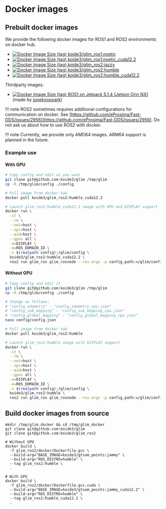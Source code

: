 # Docker images

## Prebuilt docker images

We provide the following docker images for ROS1 and ROS2 environments on docker hub.

- [![Docker Image Size (tag)](https://img.shields.io/docker/image-size/koide3/glim_ros1/noetic) koide3/glim_ros1:noetic](https://hub.docker.com/repository/docker/koide3/glim_ros1/tags)
- [![Docker Image Size (tag)](https://img.shields.io/docker/image-size/koide3/glim_ros1/noetic_cuda12.2) koide3/glim_ros1:noetic_cuda12.2](https://hub.docker.com/repository/docker/koide3/glim_ros1/tags)
- [![Docker Image Size (tag)](https://img.shields.io/docker/image-size/koide3/glim_ros2/jazzy) koide3/glim_ros2:jazzy](https://hub.docker.com/repository/docker/koide3/glim_ros2/tags)
- [![Docker Image Size (tag)](https://img.shields.io/docker/image-size/koide3/glim_ros2/humble) koide3/glim_ros2:humble](https://hub.docker.com/repository/docker/koide3/glim_ros2/tags)
- [![Docker Image Size (tag)](https://img.shields.io/docker/image-size/koide3/glim_ros2/humble_cuda12.2) koide3/glim_ros2:humble_cuda12.2](https://hub.docker.com/repository/docker/koide3/glim_ros2/tags)

Thirdparty images:
- [![Docker Image Size (tag)](https://img.shields.io/docker/image-size/junekyoopark/arm64v8_glim_ros1_cuda12.2/latest) ROS1 on Jetpack 5.1.4 (Jetson Orin NX)](https://hub.docker.com/r/junekyoopark/arm64v8_glim_ros1_cuda12.2) (made by [junekyoopark](https://github.com/junekyoopark))


!!! note
    ROS2 sometimes requires additional configurations for communication on docker. See [https://github.com/eProsima/Fast-DDS/issues/2956](https://github.com/eProsima/Fast-DDS/issues/2956). Do not ask us about how to use ROS2 with docker.

!!! note
    Currently, we provide only AMD64 images. ARM64 support is planned in the future.

### Example use

#### With GPU

```bash
# Copy config and edit as you want
git clone git@github.com:koide3/glim /tmp/glim
cp -R /tmp/glim/config ./config

# Pull image from docker hub
docker pull koide3/glim_ros2:humble_cuda12.2

# Launch glim_ros2:humble_cuda12.2 image with GPU and DISPLAY support
docker run \
  -it \
  --rm \
  --net=host \
  --ipc=host \
  --pid=host \
  --gpus all \
  -e=DISPLAY \
  -e=ROS_DOMAIN_ID \
  -v $(realpath config):/glim/config \
  koide3/glim_ros2:humble_cuda12.2 \
  ros2 run glim_ros glim_rosnode --ros-args -p config_path:=/glim/config
```

#### Without GPU

```bash
# Copy config and edit it
git clone git@github.com:koide3/glim /tmp/glim
cp -R /tmp/glim/config ./config

# Change as follows:
# "config_odometry" : "config_odometry_cpu.json"
# "config_sub_mapping" : "config_sub_mapping_cpu.json"
# "config_global_mapping" : "config_global_mapping_cpu.json"
nano config/config.json

# Pull image from docker hub
docker pull koide3/glim_ros2:humble

# Launch glim_ros2:humble image with DISPLAY support
docker run \
  -it \
  --rm \
  --net=host \
  --ipc=host \
  --pid=host \
  --gpus all \
  -e=DISPLAY \
  -e=ROS_DOMAIN_ID \
  -v $(realpath config):/glim/config \
  koide3/glim_ros2:humble \
  ros2 run glim_ros glim_rosnode --ros-args -p config_path:=/glim/config
```


## Build docker images from source

```
mkdir /tmp/glim_docker && cd /tmp/glim_docker
git clone git@github.com:koide3/glim
git clone git@github.com:koide3/glim_ros2

# Without GPU
docker build \
  -f glim_ros2/docker/Dockerfile.gcc \
  --build-arg="BASE_IMAGE=koide3/gtsam_points:jammy" \
  --build-arg="ROS_DISTRO=humble" \
  --tag glim_ros2:humble \
  .

# With GPU
docker build \
  -f glim_ros2/docker/Dockerfile.gcc.cuda \
  --build-arg="BASE_IMAGE=koide3/gtsam_points:jammy_cuda12.2" \
  --build-arg="ROS_DISTRO=humble" \
  --tag glim_ros2:humble_cuda12.2 \
  .
```